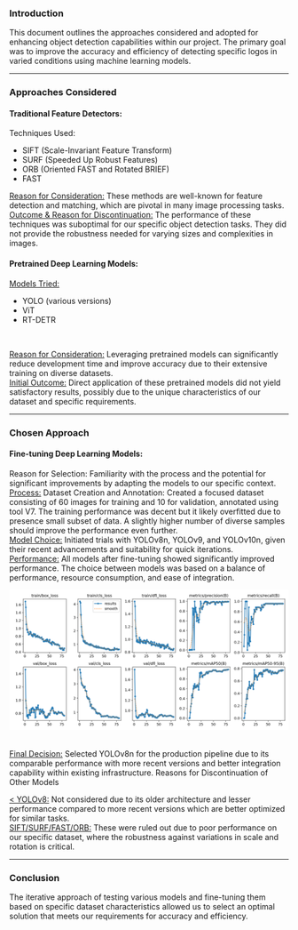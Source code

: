 ### Introduction
This document outlines the approaches considered and adopted for enhancing object detection capabilities within our project. The primary goal was to improve the accuracy and efficiency of detecting specific logos in varied conditions using machine learning models.

-------------
### Approaches Considered

#### Traditional Feature Detectors:
Techniques Used: 
- SIFT (Scale-Invariant Feature Transform)
- SURF (Speeded Up Robust Features)
- ORB (Oriented FAST and Rotated BRIEF)
- FAST

<u>Reason for Consideration:</u> These methods are well-known for feature detection and matching, which are pivotal in many image processing tasks.
<br>
<u>Outcome & Reason for Discontinuation:</u> The performance of these techniques was suboptimal for our specific object detection tasks. They did not provide the robustness needed for varying sizes and complexities in images.


#### Pretrained Deep Learning Models:</u>

<u>Models Tried:</u> 
- YOLO (various versions)
- ViT
- RT-DETR
<br>

<u>Reason for Consideration:</u> Leveraging pretrained models can significantly reduce development time and improve accuracy due to their extensive training on diverse datasets.
<br>
<u>Initial Outcome:</u> Direct application of these pretrained models did not yield satisfactory results, possibly due to the unique characteristics of our dataset and specific requirements.

----------------

### Chosen Approach</u>

#### Fine-tuning Deep Learning Models:</u>
Reason for Selection: Familiarity with the process and the potential for significant improvements by adapting the models to our specific context.
<br>
<u>Process:</u>
Dataset Creation and Annotation: Created a focused dataset consisting of 60 images for training and 10 for validation, annotated using tool V7.
The training performance was decent but it likely overfitted due to presence small subset of data.
A slightly higher number of diverse samples should improve the performance even further.
<br>
<u>Model Choice:</u> Initiated trials with YOLOv8n, YOLOv9, and YOLOv10n, given their recent advancements and suitability for quick iterations.
<br>
<u>Performance:</u> All models after fine-tuning showed significantly improved performance. The choice between models was based on a balance of performance, resource consumption, and ease of integration.

![Results](artefacts/results.png)

<br>
<u>Final Decision:</u> Selected YOLOv8n for the production pipeline due to its comparable performance with more recent versions and better integration capability within existing infrastructure.
Reasons for Discontinuation of Other Models

<u>< YOLOv8:</u> Not considered due to its older architecture and lesser performance compared to more recent versions which are better optimized for similar tasks.
<br>
<u>SIFT/SURF/FAST/ORB:</u> These were ruled out due to poor performance on our specific dataset, where the robustness against variations in scale and rotation is critical.

-------------

### Conclusion

The iterative approach of testing various models and fine-tuning them based on specific dataset characteristics allowed us to select an optimal solution that meets our requirements for accuracy and efficiency. 